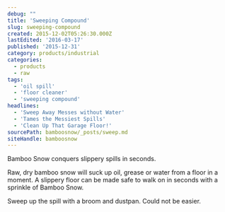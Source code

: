 ```yaml
---
debug: ""
title: 'Sweeping Compound'
slug: sweeping-compound
created: 2015-12-02T05:26:30.000Z
lastEdited: '2016-03-17'
published: '2015-12-31'
category: products/industrial
categories:
  - products
  - raw
tags:
  - 'oil spill'
  - 'floor cleaner'
  - 'sweeping compound'
headlines:
  - 'Sweep Away Messes without Water'
  - 'Tames the Messiest Spills'
  - 'Clean Up That Garage Floor!'
sourcePath: bamboosnow/_posts/sweep.md
siteHandle: bamboosnow
---
```

Bamboo Snow conquers slippery spills in seconds.
<!-- excerpt -->
Raw, dry bamboo snow will suck up oil, grease or water from a floor in a moment.  A slippery floor can be made safe to walk on in seconds with a sprinkle of Bamboo Snow.

Sweep up the spill with a broom and dustpan. Could not be easier.
